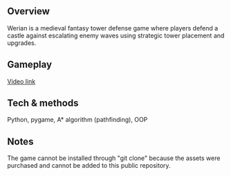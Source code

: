 ## Overview
Werian is a medieval fantasy tower defense game where players defend a castle against escalating enemy waves using strategic tower placement and upgrades.

## Gameplay
[Video link](https://drive.google.com/file/d/1rxRvu8nLkbT2xYEmCsKe6SlzZsVTvljC/view?usp=sharing)

## Tech & methods
Python, pygame, A* algorithm (pathfinding), OOP

## Notes
The game cannot be installed through "git clone" because the assets were purchased and cannot be added to this public repository.
